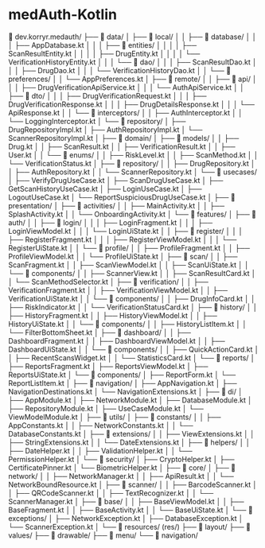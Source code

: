 # medAuth-Kotlin

📁 dev.korryr.medauth/
├── 📁 data/
│   ├── 📁 local/
│   │   ├── 📁 database/
│   │   │   ├── AppDatabase.kt
│   │   │   ├── 📁 entities/
│   │   │   │   ├── ScanResultEntity.kt
│   │   │   │   ├── DrugEntity.kt
│   │   │   │   └── VerificationHistoryEntity.kt
│   │   │   └── 📁 dao/
│   │   │       ├── ScanResultDao.kt
│   │   │       ├── DrugDao.kt
│   │   │       └── VerificationHistoryDao.kt
│   │   └── 📁 preferences/
│   │       └── AppPreferences.kt
│   ├── 📁 remote/
│   │   ├── 📁 api/
│   │   │   ├── DrugVerificationApiService.kt
│   │   │   └── AuthApiService.kt
│   │   ├── 📁 dto/
│   │   │   ├── DrugVerificationRequest.kt
│   │   │   ├── DrugVerificationResponse.kt
│   │   │   ├── DrugDetailsResponse.kt
│   │   │   └── ApiResponse.kt
│   │   └── 📁 interceptors/
│   │       ├── AuthInterceptor.kt
│   │       └── LoggingInterceptor.kt
│   └── 📁 repository/
│       ├── DrugRepositoryImpl.kt
│       ├── AuthRepositoryImpl.kt
│       └── ScannerRepositoryImpl.kt
│
├── 📁 domain/
│   ├── 📁 models/
│   │   ├── Drug.kt
│   │   ├── ScanResult.kt
│   │   ├── VerificationResult.kt
│   │   ├── User.kt
│   │   └── 📁 enums/
│   │       ├── RiskLevel.kt
│   │       ├── ScanMethod.kt
│   │       └── VerificationStatus.kt
│   ├── 📁 repository/
│   │   ├── DrugRepository.kt
│   │   ├── AuthRepository.kt
│   │   └── ScannerRepository.kt
│   └── 📁 usecases/
│       ├── VerifyDrugUseCase.kt
│       ├── ScanDrugUseCase.kt
│       ├── GetScanHistoryUseCase.kt
│       ├── LoginUseCase.kt
│       ├── LogoutUseCase.kt
│       └── ReportSuspiciousDrugUseCase.kt
│
├── 📁 presentation/
│   ├── 📁 activities/
│   │   ├── MainActivity.kt
│   │   ├── SplashActivity.kt
│   │   └── OnboardingActivity.kt
│   └── 📁 features/
│       ├── 📁 auth/
│       │   ├── 📁 login/
│       │   │   ├── LoginFragment.kt
│       │   │   ├── LoginViewModel.kt
│       │   │   └── LoginUiState.kt
│       │   ├── 📁 register/
│       │   │   ├── RegisterFragment.kt
│       │   │   ├── RegisterViewModel.kt
│       │   │   └── RegisterUiState.kt
│       │   └── 📁 profile/
│       │       ├── ProfileFragment.kt
│       │       ├── ProfileViewModel.kt
│       │       └── ProfileUiState.kt
│       ├── 📁 scan/
│       │   ├── ScanFragment.kt
│       │   ├── ScanViewModel.kt
│       │   ├── ScanUiState.kt
│       │   └── 📁 components/
│       │       ├── ScannerView.kt
│       │       ├── ScanResultCard.kt
│       │       └── ScanMethodSelector.kt
│       ├── 📁 verification/
│       │   ├── VerificationFragment.kt
│       │   ├── VerificationViewModel.kt
│       │   ├── VerificationUiState.kt
│       │   └── 📁 components/
│       │       ├── DrugInfoCard.kt
│       │       ├── RiskIndicator.kt
│       │       └── VerificationStatusCard.kt
│       ├── 📁 history/
│       │   ├── HistoryFragment.kt
│       │   ├── HistoryViewModel.kt
│       │   ├── HistoryUiState.kt
│       │   └── 📁 components/
│       │       ├── HistoryListItem.kt
│       │       └── FilterBottomSheet.kt
│       ├── 📁 dashboard/
│       │   ├── DashboardFragment.kt
│       │   ├── DashboardViewModel.kt
│       │   ├── DashboardUiState.kt
│       │   └── 📁 components/
│       │       ├── QuickActionCard.kt
│       │       ├── RecentScansWidget.kt
│       │       └── StatisticsCard.kt
│       └── 📁 reports/
│           ├── ReportsFragment.kt
│           ├── ReportsViewModel.kt
│           ├── ReportsUiState.kt
│           └── 📁 components/
│               ├── ReportForm.kt
│               └── ReportListItem.kt
│
├── 📁 navigation/
│   ├── AppNavigation.kt
│   ├── NavigationDestinations.kt
│   └── NavigationExtensions.kt
│
├── 📁 di/
│   ├── AppModule.kt
│   ├── NetworkModule.kt
│   ├── DatabaseModule.kt
│   ├── RepositoryModule.kt
│   ├── UseCaseModule.kt
│   └── ViewModelModule.kt
│
├── 📁 utils/
│   ├── 📁 constants/
│   │   ├── AppConstants.kt
│   │   ├── NetworkConstants.kt
│   │   └── DatabaseConstants.kt
│   ├── 📁 extensions/
│   │   ├── ViewExtensions.kt
│   │   ├── StringExtensions.kt
│   │   └── DateExtensions.kt
│   ├── 📁 helpers/
│   │   ├── DateHelper.kt
│   │   ├── ValidationHelper.kt
│   │   └── PermissionHelper.kt
│   └── 📁 security/
│       ├── CryptoHelper.kt
│       ├── CertificatePinner.kt
│       └── BiometricHelper.kt
│
├── 📁 core/
│   ├── 📁 network/
│   │   ├── NetworkManager.kt
│   │   ├── ApiResult.kt
│   │   └── NetworkBoundResource.kt
│   ├── 📁 scanner/
│   │   ├── BarcodeScanner.kt
│   │   ├── QRCodeScanner.kt
│   │   ├── TextRecognizer.kt
│   │   └── ScannerManager.kt
│   ├── 📁 base/
│   │   ├── BaseViewModel.kt
│   │   ├── BaseFragment.kt
│   │   ├── BaseActivity.kt
│   │   └── BaseUiState.kt
│   └── 📁 exceptions/
│       ├── NetworkException.kt
│       ├── DatabaseException.kt
│       └── ScannerException.kt
│
└── 📁 resources/ (res/)
    ├── 📁 layout/
    ├── 📁 values/
    ├── 📁 drawable/
    ├── 📁 menu/
    └── 📁 navigation/
